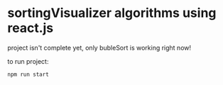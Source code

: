 
# sortingVisualizer algorithms using react.js 

project isn't complete yet, only bubleSort is working right now!

to run project:

  `npm run start`
